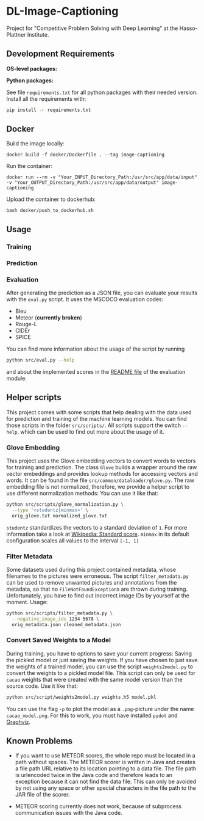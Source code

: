 # DL-Image-Captioning
Project for "Competitive Problem Solving with Deep Learning" at the Hasso-Plattner Institute.

## Development Requirements

**OS-level packages:**

**Python packages:**

See file `requirements.txt` for all python packages with their needed version.
Install all the requirements with:

```bash
pip install -r requirements.txt
```

## Docker

Build the image locally:

``docker build -f docker/Dockerfile . --tag image-captioning``

Run the container:

``docker run --rm -v "Your_INPUT_Directory_Path:/usr/src/app/data/input" -v "Your_OUTPUT_Directory_Path:/usr/src/app/data/output" image-captioning``

Upload the container to dockerhub:

``bash docker/push_to_dockerhub.sh``

## Usage

### Training

### Prediction

### Evaluation

After generating the prediction as a JSON file, you can evaluate your results with the `eval.py` script.
It uses the MSCOCO evaluation codes:
- Bleu
- Meteor (**currently broken**)
- Rouge-L
- CIDEr
- SPICE

You can find more information about the usage of the script by running
```bash
python src/eval.py --help
```
and about the implemented scores in the [README file](./src/common/evaluation/README.md) of the evaluation module.

## Helper scripts

This project comes with some scripts that help dealing with the data used for prediction and training of the machine learning models.
You can find those scripts in the folder `src/scripts/`.
All scripts support the switch `--help`, which can be used to find out more about the usage of it.

### Glove Embedding

This project uses the Glove embedding vectors to convert words to vectors for training and prediction.
The class `Glove` builds a wrapper around the raw vector embeddings and provides lookup methods for accessing vectors and words.
It can be found in the file `src/common/dataloader/glove.py`.
The raw embedding file is not normalized, therefore, we provide a helper script to use different normalization methods:
You can use it like that:

```bash
python src/scripts/glove_normalization.py \
  --type '<studentz|minmax>' \
  orig_glove.txt normalized_glove.txt
```

`studentz` standardizes the vectors to a standard deviation of `1`.
For more information take a look at [Wikipedia: Standard score](https://en.wikipedia.org/wiki/Standard_score).
`minmax` in its default configuration scales all values to the interval `[-1, 1]`

### Filter Metadata

Some datasets used during this project contained metadata, whose filenames to the pictures were erroneous.
The script `filter_metadata.py` can be used to remove unwanted pictures and annotations from the metadata,
so that no `FileNotFoundException`s are thrown during training.
Unfortunately, you have to find out incorrect image IDs by yourself at the moment.
Usage:

```bash
python src/scripts/filter_metadata.py \
  --negative_image_ids 1234 5678 \
  orig_metadata.json cleaned_metadata.json

```

### Convert Saved Weights to a Model

During training, you have to options to save your current progress:
Saving the pickled model or just saving the weights.
If you have chosen to just save the weights of a trained model,
you can use the script `weights2model.py` to convert the weights to a pickled model file.
This script can only be used for `cacao` weights that were created with the same model version than the source code.
Use it like that:

```bash
python src/script/weights2model.py weights.h5 model.pkl
```

You can use the flag `-p` to plot the model as a `.png`-picture under the name `cacao_model.png`.
For this to work, you must have installed `pydot` and [Graphviz](https://www.graphviz.org/).

## Known Problems

- If you want to use METEOR scores, the whole repo must be located in a path without spaces.
  The METEOR scorer is written in Java and creates a file path URL relative to its location pointing to a data file.
  The file path is urlencoded twice in the Java code and therefore leads to an exception because it can not find the data file.
  This can only be avoided by not using any space or other special characters in the file path to the JAR file of the scorer.

- METEOR scoring currently does not work, because of subprocess communication issues with the Java code.